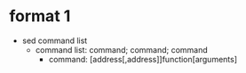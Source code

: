 # format 1

* sed command list
    * command list: command; command; command
        * command:  [address[,address]]function[arguments]